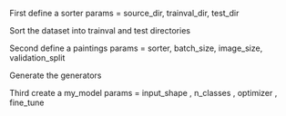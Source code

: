 First define a sorter
  params = source_dir, trainval_dir, test_dir

  Sort the dataset into trainval and test directories

Second define a paintings
  params = sorter, batch_size, image_size, validation_split

  Generate the generators

Third create a my_model
  params = input_shape , n_classes , optimizer , fine_tune
